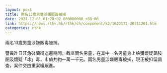 ```yaml
---
layout: post
title: 兩名13歲男童涉嫌販毒被捕
date: 2021-12-01 01:28:02.000000000 +08:00
link: https://news.rthk.hk/rthk/ch/component/k2/1622172-20211201.htm
categories: rthk
---
```


兩名13歲男童涉嫌販毒被捕。

警員昨日旺角砵蘭街巡邏期間，截查兩名男童，在其中一名男童身上檢獲懷疑氯胺酮及懷疑「冰」毒，市值共約一萬一千元。兩名男童涉嫌販毒被捕，現正被扣留調查，案件交由重案組跟進。
